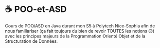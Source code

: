 # ☕ POO-et-ASD
Cours de POO/ASD en Java durant mon S5 à Polytech Nice-Sophia afin de nous familiariser (ça fait toujours du bien de revoir TOUTES les notions 😐) avec les principes majeurs de la Programmation Orienté Objet et de la Structuration de Données.
